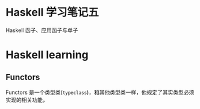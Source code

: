 # Haskell 学习笔记五


Haskell 函子、应用函子与单子

<!--more-->

# Haskell learning

## Functors

Functors
是一个类型类(`typeclass`)，和其他类型类一样，他规定了其实类型必须实现的相关功能，

